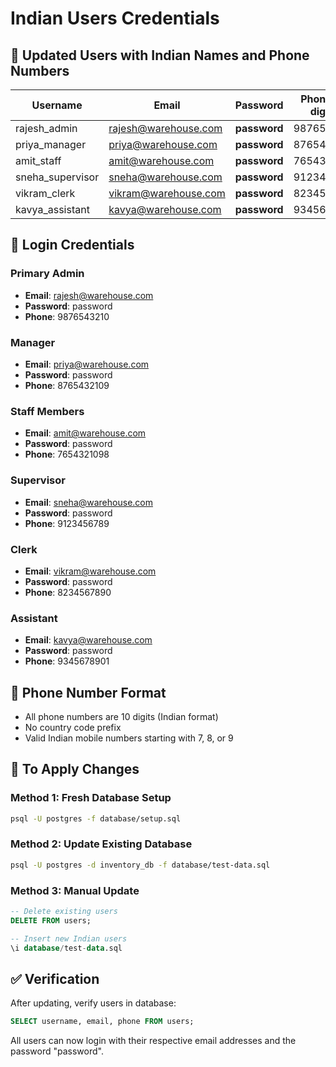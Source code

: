 # Indian Users Credentials

## 👥 **Updated Users with Indian Names and Phone Numbers**

| Username | Email | Password | Phone (10 digits) | Role |
|----------|-------|----------|-------------------|------|
| rajesh_admin | rajesh@warehouse.com | **password** | 9876543210 | Admin |
| priya_manager | priya@warehouse.com | **password** | 8765432109 | Manager |
| amit_staff | amit@warehouse.com | **password** | 7654321098 | Staff |
| sneha_supervisor | sneha@warehouse.com | **password** | 9123456789 | Supervisor |
| vikram_clerk | vikram@warehouse.com | **password** | 8234567890 | Clerk |
| kavya_assistant | kavya@warehouse.com | **password** | 9345678901 | Assistant |

## 🔑 **Login Credentials**

### **Primary Admin**
- **Email**: rajesh@warehouse.com
- **Password**: password
- **Phone**: 9876543210

### **Manager**
- **Email**: priya@warehouse.com
- **Password**: password
- **Phone**: 8765432109

### **Staff Members**
- **Email**: amit@warehouse.com
- **Password**: password
- **Phone**: 7654321098

### **Supervisor**
- **Email**: sneha@warehouse.com
- **Password**: password
- **Phone**: 9123456789

### **Clerk**
- **Email**: vikram@warehouse.com
- **Password**: password
- **Phone**: 8234567890

### **Assistant**
- **Email**: kavya@warehouse.com
- **Password**: password
- **Phone**: 9345678901

## 📱 **Phone Number Format**
- All phone numbers are 10 digits (Indian format)
- No country code prefix
- Valid Indian mobile numbers starting with 7, 8, or 9

## 🔄 **To Apply Changes**

### **Method 1: Fresh Database Setup**
```bash
psql -U postgres -f database/setup.sql
```

### **Method 2: Update Existing Database**
```bash
psql -U postgres -d inventory_db -f database/test-data.sql
```

### **Method 3: Manual Update**
```sql
-- Delete existing users
DELETE FROM users;

-- Insert new Indian users
\i database/test-data.sql
```

## ✅ **Verification**
After updating, verify users in database:
```sql
SELECT username, email, phone FROM users;
```

All users can now login with their respective email addresses and the password "password".
